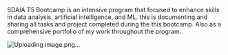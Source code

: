 SDAIA T5 Bootcamp is an intensive program that focused to enhance skills in data analysis, artificial intelligence, and ML. this is documenting and sharing all tasks and project completed during the this bootcamp. Also as a comprehensive portfolio of my work throughout the program.

![Uploading image.png…]()

